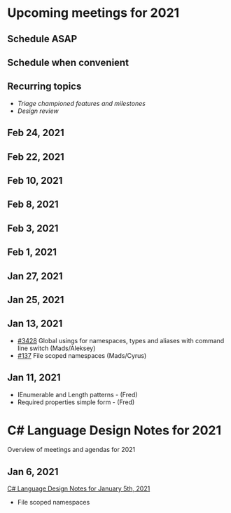 # Upcoming meetings for 2021

## Schedule ASAP

## Schedule when convenient



## Recurring topics

- *Triage championed features and milestones*
- *Design review*

## Feb 24, 2021

## Feb 22, 2021

## Feb 10, 2021

## Feb 8, 2021

## Feb 3, 2021

## Feb 1, 2021

## Jan 27, 2021

## Jan 25, 2021

## Jan 13, 2021

- [#3428](https://github.com/dotnet/csharplang/issues/3428) Global usings for namespaces, types and aliases with command line switch (Mads/Aleksey)
- [#137](https://github.com/dotnet/csharplang/issues/137) File scoped namespaces (Mads/Cyrus)

## Jan 11, 2021

- IEnumerable and Length patterns - (Fred)
- Required properties simple form - (Fred)

# C# Language Design Notes for 2021

Overview of meetings and agendas for 2021

## Jan 6, 2021

[C# Language Design Notes for January 5th, 2021](https://github.com/dotnet/csharplang/blob/master/meetings/2021/LDM-2021-01-05.md)

- File scoped namespaces
